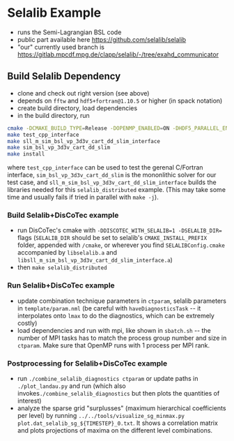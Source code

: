 # Selalib Example

* runs the Semi-Lagrangian BSL code
* public part available here <https://github.com/selalib/selalib>
* "our" currently used branch is <https://gitlab.mpcdf.mpg.de/clapp/selalib/-/tree/exahd_communicator>

## Build Selalib Dependency

* clone and check out right version (see above)
* depends on `fftw` and `hdf5+fortran@1.10.5` or higher (in spack notation)
* create build directory, load dependencies
* in the build directory, run
  
```sh
cmake -DCMAKE_BUILD_TYPE=Release -DOPENMP_ENABLED=ON -DHDF5_PARALLEL_ENABLED=ON  -DUSE_FMEMPOOOL=OFF -DCMAKE_INSTALL_PREFIX=$(pwd)/install $SELALIB_DIR
make test_cpp_interface
make sll_m_sim_bsl_vp_3d3v_cart_dd_slim_interface
make sim_bsl_vp_3d3v_cart_dd_slim
make install
```

where `test_cpp_interface` can be used to test the gerenal C/Fortran interface,
`sim_bsl_vp_3d3v_cart_dd_slim` is the mononlithic solver for our test case, and
`sll_m_sim_bsl_vp_3d3v_cart_dd_slim_interface` builds the libraries needed for
this `selalib_distributed` example.
(This may take some time and usually fails if tried in parallel with `make -j`).

### Build Selalib+DisCoTec example

* run DisCoTec's cmake with `-DDISCOTEC_WITH_SELALIB=1 -DSELALIB_DIR=` flags
  (`SELALIB_DIR` should be set to selalib's `CMAKE_INSTALL_PREFIX` folder, appended
  with `/cmake`, or wherever you find `SELALIBConfig.cmake` accompanied by
  `libselalib.a` and `libsll_m_sim_bsl_vp_3d3v_cart_dd_slim_interface.a`)
* then `make selalib_distributed`

### Run Selalib+DisCoTec example

* update combination technique parameters in `ctparam`, selalib parameters in
  `template/param.nml` (be careful with `haveDiagnosticsTask` -- it interpolates
  onto `lmax` to do the diagnostics, which can be extremely costly)
* load dependencies and run with mpi, like shown in `sbatch.sh` -- the number of
  MPI tasks has to match the process group number and size in `ctparam`.
  Make sure that OpenMP runs with 1 process per MPI rank.

### Postprocessing for Selalib+DisCoTec example

* run `./combine_selalib_diagnostics ctparam` or update paths in
  `./plot_landau.py` and run (which also invokes`./combine_selalib_diagnostics`
  but then plots the quantities of interest)
* analyze the sparse grid "surplusses" (maximum hierarchical coefficients per
  level) by running
  `../../tools/visualize_sg_minmax.py plot.dat_selalib_sg_${TIMESTEP}_0.txt`.
  It shows a correlation matrix and plots projections of maxima on the different
  level combinations.
